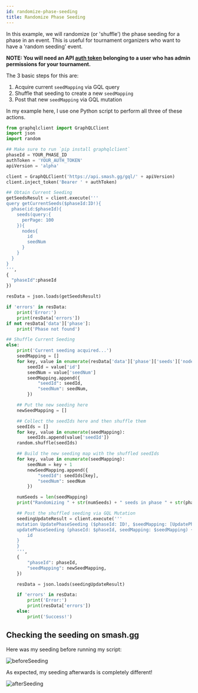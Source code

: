 ```yaml
---
id: randomize-phase-seeding
title: Randomize Phase Seeding
---
```


In this example, we will randomize (or 'shuffle') the phase seeding for a phase in an event.
This is useful for tournament organizers who want to have a 'random seeding' event.

**NOTE: You will need an API [auth token](/docs/authentication)
 belonging to a user who has admin permissions for your tournament.**

The 3 basic steps for this are:

1) Acquire current `seedMapping` via GQL query
2) Shuffle that seeding to create a new `seedMapping`
3) Post that new `seedMapping` via GQL mutation

In my example here, I use one Python script to perform all three of these actions.

```Python
from graphqlclient import GraphQLClient
import json
import random

## Make sure to run `pip install graphqlclient`
phaseId = YOUR_PHASE_ID
authToken = 'YOUR_AUTH_TOKEN'
apiVersion = 'alpha'

client = GraphQLClient('https://api.smash.gg/gql/' + apiVersion)
client.inject_token('Bearer ' + authToken)

## Obtain Current Seeding
getSeedsResult = client.execute('''
query getCurrentSeeds($phaseId:ID!){
  phase(id:$phaseId){
    seeds(query:{
      perPage: 100
    }){
      nodes{
        id
        seedNum
      }
    }
  }
}
''',
{
  "phaseId":phaseId
})

resData = json.loads(getSeedsResult)

if 'errors' in resData:
    print('Error:')
    print(resData['errors'])
if not resData['data']['phase']:
	print('Phase not found')

## Shuffle Current Seeding
else:
	print('Current seeding acquired...')
	seedMapping = []
	for key, value in enumerate(resData['data']['phase']['seeds']['nodes']):
		seedId = value['id']
		seedNum = value['seedNum']
		seedMapping.append({
			"seedId": seedId,
			"seedNum": seedNum,
		})

	## Put the new seeding here
	newSeedMapping = []

	## Collect the seedIds here and then shuffle them
	seedIds = []
	for key, value in enumerate(seedMapping):
		seedIds.append(value['seedId'])
	random.shuffle(seedIds)

	## Build the new seeding map with the shuffled seedIds
	for key, value in enumerate(seedMapping):
		seedNum = key + 1
		newSeedMapping.append({
			"seedId": seedIds[key],
			"seedNum": seedNum
		})

	numSeeds = len(seedMapping)
	print("Randomizing " + str(numSeeds) + " seeds in phase " + str(phaseId) + "...")

	## Post the shuffled seeding via GQL Mutation
	seedingUpdateResult = client.execute('''
	mutation UpdatePhaseSeeding ($phaseId: ID!, $seedMapping: [UpdatePhaseSeedInfo]!) {
	updatePhaseSeeding (phaseId: $phaseId, seedMapping: $seedMapping) {
		id
	}
	}
	''',
	{
		"phaseId": phaseId,
		"seedMapping": newSeedMapping,
	})

	resData = json.loads(seedingUpdateResult)

	if 'errors' in resData:
		print('Error:')
		print(resData['errors'])
	else:
		print('Success!')
```

## Checking the seeding on smash.gg

Here was my seeding before running my script:

![beforeSeeding](https://imgur.com/gesQAmG.png)

As expected, my seeding afterwards is completely different!

![afterSeeding](https://imgur.com/msSmwmE.png)